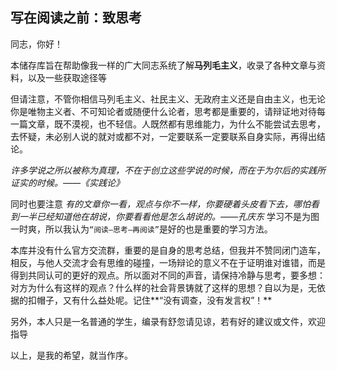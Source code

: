 ## 写在阅读之前：致思考

  同志，你好！

本储存库旨在帮助像我一样的广大同志系统了解**马列毛主义**，收录了各种文章与资料，以及一些获取途径等

但请注意，不管你相信马列毛主义、社民主义、无政府主义还是自由主义，也无论你是唯物主义者、不可知论者或随便什么论者，思考都是重要的，请辩证地对待每一篇文章，既不漠视，也不轻信。人既然都有思维能力，为什么不能尝试去思考，去怀疑，未必别人说的就对或都不对，一定要联系一定要联系自身实际，再得出结论。

*许多学说之所以被称为真理，不在于创立这些学说的时候，而在于为尔后的实践所证实的时候。——《实践论》*

同时也要注意 *有的文章你一看，观点与你不一样，你要硬着头皮看下去，哪怕看到一半已经知道他在胡说，你要看看他是怎么胡说的。——孔庆东* 学习不是为图一时爽，所以我认为`“阅读—思考—再阅读”`是好的也是重要的学习方法。

本库并没有什么官方交流群，重要的是自身的思考总结，但我并不赞同闭门造车，相反，与他人交流才会有思维的碰撞，一场辩论的意义不在于证明谁对谁错，而是得到共同认可的更好的观点。所以面对不同的声音，请保持冷静与思考，要多想：对方为什么有这样的观点？什么样的社会背景铸就了这样的思想？自以为是，无依据的扣帽子，又有什么益处呢。记住**“没有调查，没有发言权”！**

另外，本人只是一名普通的学生，编录有舒忽请见谅，若有好的建议或文件，欢迎指导

以上，是我的希望，就当作序。

